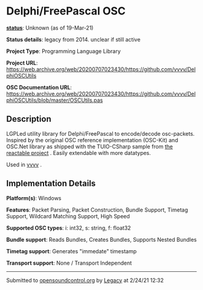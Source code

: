 # Delphi/FreePascal OSC

**[status](../implementation-status.html)**: Unknown (as of 19-Mar-21)

**Status details**: 
legacy from 2014. unclear if still active

**Project Type**: Programming Language Library

**Project URL**: <https://web.archive.org/web/20200707023430/https://github.com/vvvv/DelphiOSCUtils>

**OSC Documentation URL**: <https://web.archive.org/web/20200707023430/https://github.com/vvvv/DelphiOSCUtils/blob/master/OSCUtils.pas>

## Description

LGPLed utility library for Delphi/FreePascal to encode/decode osc-packets. Inspired by the original OSC reference implementation (OSC-Kit) and OSC.Net library as shipped with the TUIO-CSharp sample from [the reactable project](http://reactable.iua.upf.edu/?software) . Easily extendable with more datatypes. <p> Used in [vvvv](implementation/vvvv) .

## Implementation Details

**Platform(s)**: Windows

**Features**: Packet Parsing, Packet Construction, Bundle Support, Timetag Support, Wildcard Matching Support, High Speed

**Supported OSC types**: i: int32, s: string, f: float32

**Bundle support**: Reads Bundles, Creates Bundles, Supports Nested Bundles

**Timetag support**: Generates "immedate" timestamp

**Transport support**: None / Transport Independent

---
Submitted to [opensoundcontrol.org](https://opensoundcontrol.org) by [Legacy](legacy-site.html) at 2/24/21 12:32
